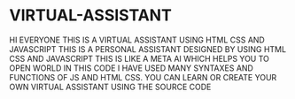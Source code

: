 # VIRTUAL-ASSISTANT
HI EVERYONE THIS IS A VIRTUAL ASSISTANT USING HTML CSS AND JAVASCRIPT
THIS IS A PERSONAL ASSISTANT DESIGNED BY USING HTML CSS AND JAVASCRIPT
THIS IS LIKE A META AI WHICH HELPS YOU TO OPEN WORLD
IN THIS CODE I HAVE USED MANY SYNTAXES AND FUNCTIONS OF JS AND HTML CSS.
YOU CAN LEARN OR CREATE YOUR OWN VIRTUAL ASSISTANT USING THE SOURCE CODE
